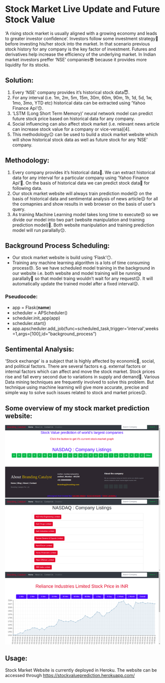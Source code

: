 # Stock Market Live Update and Future Stock Value
‘A rising stock market is usually aligned with a growing economy and leads to greater investor confidence’. Investors follow some investment strategy:thinking: before investing his/her stock into the market. In that scenario previous stock history for any company is the key factor of investment. Futures and derivatives help increase the efficiency of the underlying market. In Indian market investors preffer ‘NSE’ companies:sunglasses: because it provides more liquidity for its stocks.

## Solution:
1. Every ‘NSE’ company provides it’s historical stock data:innocent:.
2. For any interval (i.e. 1m, 2m, 5m, 15m, 30m, 60m, 90m, 1h, 1d, 5d, 1w, 1mo, 3mo, YTD etc) historical data can be extracted using ‘Yahoo Finance Api’:upside_down_face:.
3. ‘LSTM (Long Short Term Memory)’ neural network model can predict future stock price based on historical data for any company.
4. Social influencing can also affect stock market (i.e. relevant news article can increase stock value for a company or vice-versa)[4].
5. This methodology:neutral_face: can be used to build a stock market website which will show historical stock data as well as future stock for any ‘NSE’ company.

## Methodology:
1. Every company provides it’s historical data:hugs:. We can extract historical data for any interval for a particular company using ‘Yahoo Finance Api’:hand_over_mouth:. On the basis of historical data we can predict stock data:money_mouth_face: for following data.
2. Our stock market website will always train prediction model:relieved: on the basis of historical data and sentimental analysis of news article:relieved: for all the comapnies and show results in web browser on the basis of user’s query.
3. As training Machine Learning model takes long time to execute:angry: so we divide our model into two part (website manipulation and training prediction model):slightly_frowning_face:. Both website manipulation and training prediction model will run parallally:pensive:.

## Background Process Scheduling:
- Our stock market website is build using ‘Flask’:no_mouth:.
- Training any machine learning algorithm is a lots of time consuming process:angry:. So we have scheduled model training in the background in our website i.e. both website and model training will be running parallally:slightly_frowning_face: so that model traing wouldn’t wait for any request:relieved:. It will automatically update the trained model after a fixed interval:relieved:.

### Pseudocode:
- app = Flask(__name__)
- scheduler = APScheduler()
- scheduler.init_app(app)
- scheduler.start()
- app.apscheduler.add_job(func=scheduled_task,trigger='interval',weeks=1,args=[100],id="background_process”)

## Sentimental Analysis:
‘Stock exchange’ is a subject that is highly affected by economic:nauseated_face:, social, and political factors. There are several factors e.g. external factors or internal factors which can affect and move the stock market. Stock prices rise and fall every second due to variations in supply and demand:grimacing:. Various Data mining techniques are frequently involved to solve this problem. But technique using machine learning will give more accurate, precise and simple way to solve such issues related to stock and market prices:relieved:.

## Some overview of my stock market prediction website:
![GitHub Logo](/images/home.png)
![GitHub Logo](/images/company_list.png)
![GitHub Logo](/images/live_stock.png)

## Usage:
Stock Market Website is currently deployed in Heroku. The website can be accessed through https://stockvalueprediction.herokuapp.com/
